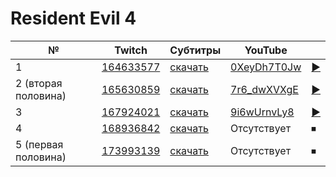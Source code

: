 # Resident Evil 4

| № | Twitch | Субтитры | YouTube |  |
| --- | --- | --- | --- | --- |
| 1 | [164633577](https://www.twitch.tv/videos/164633577) | [скачать](../chats/v164633577.ass) | [0XeyDh7T0Jw](https://www.youtube.com/watch?v=0XeyDh7T0Jw) | [▶](../src/player.html?v=0XeyDh7T0Jw&s=164633577) |
| 2 (вторая половина) | [165630859](https://www.twitch.tv/videos/165630859) | [скачать](../chats/v165630859.ass) | [7r6_dwXVXgE](https://www.youtube.com/watch?v=7r6_dwXVXgE) | [▶](../src/player.html?v=7r6_dwXVXgE&s=165630859) |
| 3 | [167924021](https://www.twitch.tv/videos/167924021) | [скачать](../chats/v167924021.ass) | [9i6wUrnvLy8](https://www.youtube.com/watch?v=9i6wUrnvLy8) | [▶](../src/player.html?v=9i6wUrnvLy8&s=167924021) |
| 4 | [168936842](https://www.twitch.tv/videos/168936842) | [скачать](../chats/v168936842.ass) | Отсутствует | ⏹ |
| 5 (первая половина) | [173993139](https://www.twitch.tv/videos/173993139) | [скачать](../chats/v173993139.ass) | Отсутствует | ⏹ |

